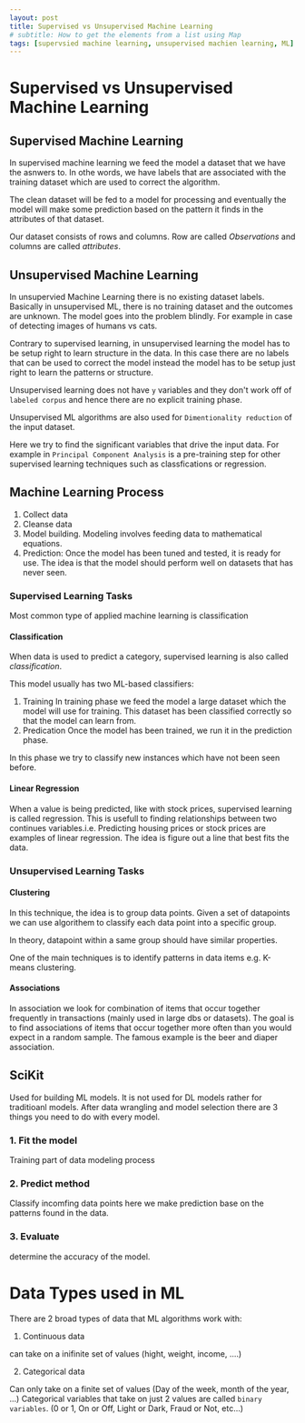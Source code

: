 ```yaml
---
layout: post
title: Supervised vs Unsupervised Machine Learning
# subtitle: How to get the elements from a list using Map
tags: [supervsied machine learning, unsupervised machien learning, ML]
---
```


# Supervised vs Unsupervised Machine Learning

## Supervised Machine Learning

In supervised machine learning we feed the model a dataset that we have the asnwers to. 
In othe words, we have labels that are associated with the training dataset which are used to correct the algorithm. 

The clean dataset will be fed to a model for processing and eventually the model will make some prediction based on the pattern it finds in the attributes of that dataset.

Our dataset consists of rows and columns. Row are called *Observations* and columns are called *attributes*.


## Unsupervised Machine Learning

In unsupervied Machine Learning there is no existing dataset labels. Basically in unsupervised ML, there is no training dataset and the outcomes are unknown. The model goes into the problem blindly. For example in case of detecting images of humans vs cats.

Contrary to supervised learning, in unsupervised learning the model has to be setup right to learn structure in the data. In this case there are no labels that can be used to correct the model instead the model has to be setup just right to learn the patterns or structure.

Unsupervised learning does not have `y` variables and they don't work off of `labeled corpus` and hence there are no explicit training phase.

Unsupervised ML algorithms are also used for `Dimentionality reduction` of the input dataset.

Here we try to find the significant variables that drive the input data. For example in `Principal Component Analysis` is a pre-training step for other supervised learning techniques such as classfications or regression.


## Machine Learning Process

1. Collect data
2. Cleanse data
3. Model building. Modeling involves feeding data to mathematical equations.
4. Prediction: Once the model has been tuned and tested, it is ready for use. The idea is that the model should perform well on datasets that has never seen.

### Supervised Learning Tasks

Most common type of applied machine learning is classification
#### Classification

When data is used to predict a category, supervised learning is also called _classification_.

This model usually has two ML-based classifiers:
1. Training
In training phase we feed the model a large dataset which the model will use for training. This dataset has been classified correctly so that the model can learn from.
2. Predication
Once the model has been trained, we run it in the prediction phase.

In this phase we try to classify new instances which have not been seen before.


#### Linear Regression
When a value is being predicted, like with stock prices, supervised learning is called regression. This is usefull to finding relationships between two continues variables.i.e. Predicting housing prices or stock prices are examples of linear regression.
The idea is figure out a line that best fits the data.

### Unsupervised Learning Tasks
#### Clustering
In this technique, the idea is to group data points.
Given a set of datapoints we can use algorithem to classify each data point into a specific group.

In theory, datapoint within a same group should have similar properties.

One of the main techniques is to identify patterns in data items e.g. K-means clustering.

#### Associations
In association we look for combination of items that occur together frequently in transactions (mainly used in large dbs or datasets).
The goal is to find associations of items that occur together more often than you would expect in a random sample. The famous example is the beer and diaper association.

## SciKit
Used for building ML models. It is not used for DL models rather for traditioanl models.
After data wrangling and model selection there are 3 things you need to do with every model.
### 1. Fit the model

Training part of data modeling process

### 2. Predict method
Classify incomfing data points
here we make prediction base on the patterns found in the data.

### 3. Evaluate
determine the accuracy of the model.


# Data Types used in ML

There are 2 broad types of data that ML algorithms work with:

1. Continuous data

can take on a inifinite set of values (hight, weight, income, ....)


2. Categorical data

Can only take on a finite set of values (Day of the week, month of the year, ...)
Categorical variables that take on just 2 values are called `binary variables`. (0 or 1, On or Off, Light or Dark, Fraud or Not, etc...)